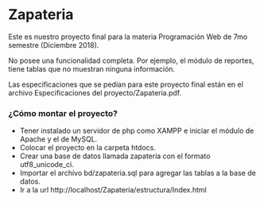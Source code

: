 # Zapateria
Este es nuestro proyecto final para la materia Programación Web de 7mo semestre (Diciembre 2018).

No posee una funcionalidad completa. Por ejemplo, el módulo de reportes, tiene tablas que no muestran ninguna información.

Las especificaciones que se pedían para este proyecto final están en el archivo Especificaciones del proyecto/Zapateria.pdf.

### ¿Cómo montar el proyecto?

- Tener instalado un servidor de php como XAMPP e iniciar el módulo de Apache y el de MySQL.
- Colocar el proyecto en la carpeta htdocs.
- Crear una base de datos llamada zapateria con el formato utf8_unicode_ci.
- Importar el archivo bd/zapateria.sql para agregar las tablas a la base de datos.
- Ir a la url http://localhost/Zapateria/estructura/Index.html
